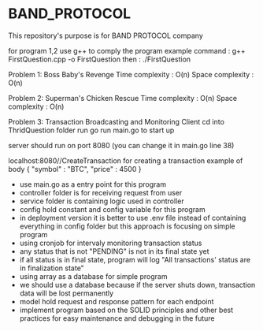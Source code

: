 # BAND_PROTOCOL
This repository's purpose is for BAND PROTOCOL company

for program 1,2 use g++ to comply the program
example command : g++ FirstQuestion.cpp -o FirstQuestion
then : ./FirstQuestion

Problem 1: Boss Baby's Revenge
  Time complexity : O(n)
  Space complexity : O(n)

Problem 2: Superman's Chicken Rescue
  Time complexity : O(n)
  Space complexity : O(n)

Problem 3: Transaction Broadcasting and Monitoring Client
  cd into ThridQuestion folder
  run go run main.go to start up

  server should run on port 8080 (you can change it in main.go line 38)

  localhost:8080//CreateTransaction for creating a transaction
    example of body
    {
      "symbol" : "BTC",
      "price" : 4500
    }

  - use main.go as a entry point for this program
  - controller folder is for receiving request from user
  - service folder is containing logic used in controller
  - config hold constant and config variable for this program
  - in deployment version it is better to use .env file instead of containing everything in config folder but this approach is focusing on simple program
  - using cronjob for intervaly monitoring transaction status
  - any status that is not "PENDING" is not in its final state yet
  - if all status is in final state, program will log "All transactions' status are in finalization state"
  - using array as a database for simple program
  - we should use a database because if the server shuts down, transaction data will be lost permanently
  - model hold request and response pattern for each endpoint
  - implement program based on the SOLID principles and other best practices for easy maintenance and debugging in the future



  
